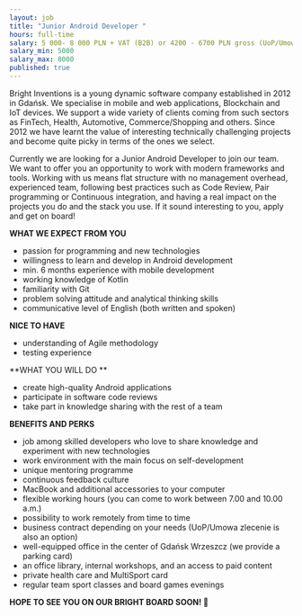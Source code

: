 ```yaml
---
layout: job
title: "Junior Android Developer "
hours: full-time
salary: 5 000- 8 000 PLN + VAT (B2B) or 4200 - 6700 PLN gross (UoP/Umowa zlecenie) 
salary_min: 5000
salary_max: 8000
published: true
---
```

Bright Inventions is a young dynamic software company established in 2012 in Gdańsk. We specialise in mobile and web applications, Blockchain and IoT devices.  We support a wide variety of clients coming from such sectors  as FinTech, Health, Automotive, Commerce/Shopping and others. Since 2012 we have learnt the value of interesting technically challenging projects and become quite picky in terms of the ones we select.

Currently we are looking for a Junior Android Developer to join our team. We want to offer you an opportunity to work with modern frameworks and tools. Working with us means flat structure with no management overhead,  experienced team, following best practices such as Code Review, Pair programming or Continuous integration, and having a real impact on the projects you do and the stack you use.  If it sound interesting to you, apply and get on board!

**WHAT WE EXPECT FROM YOU**

* passion for programming and new technologies
* willingness to learn and develop in Android development 
* min. 6 months experience with mobile development
* working knowledge of Kotlin
* familiarity with Git 
* problem solving attitude and analytical thinking skills 
* communicative level of English (both written and spoken) 

**NICE TO HAVE**

* understanding of Agile methodology 
* testing experience 

**WHAT YOU WILL DO **

* create high-quality Android applications 
* participate in software code reviews
* take part in knowledge sharing with the rest of a team

**BENEFITS AND PERKS**

* job among skilled developers who love to share knowledge and experiment with new technologies
* work environment with the main focus on self-development 
* unique mentoring programme
* continuous feedback culture 
* MacBook and additional accessories to your computer 
* flexible working hours (you can come to work between  7.00 and 10.00 a.m.) 
* possibility to work remotely from time to time 
* business contract depending on your needs (UoP/Umowa zlecenie is also an option) 
* well-equipped office in the center of Gdańsk Wrzeszcz (we provide a parking card)
* an office library, internal workshops, and an access to paid content 
* private health care and MultiSport card
* regular team sport classes and board games evenings 

**HOPE TO SEE YOU ON OUR BRIGHT BOARD SOON! 🙂**
